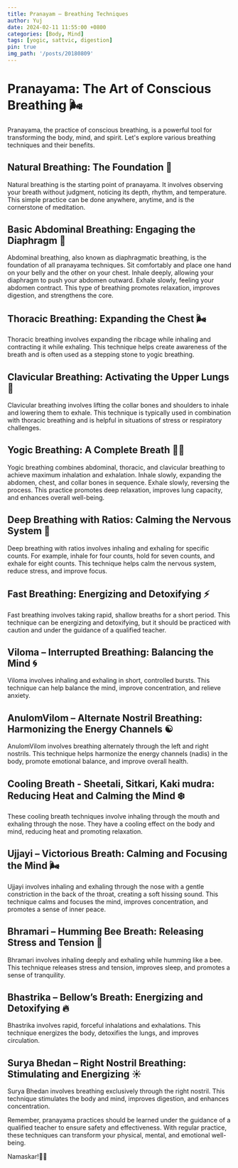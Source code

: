 ```yaml
---
title: Pranayam – Breathing Techniques
author: Yuj
date: 2024-02-11 11:55:00 +0800
categories: [Body, Mind]
tags: [yogic, sattvic, digestion]
pin: true
img_path: '/posts/20180809'
---
```


# Pranayama: The Art of Conscious Breathing 🌬️

Pranayama, the practice of conscious breathing, is a powerful tool for transforming the body, mind, and spirit. Let's explore various breathing techniques and their benefits.

## Natural Breathing: The Foundation 🌱

Natural breathing is the starting point of pranayama. It involves observing your breath without judgment, noticing its depth, rhythm, and temperature. This simple practice can be done anywhere, anytime, and is the cornerstone of meditation.

## Basic Abdominal Breathing: Engaging the Diaphragm 💨

Abdominal breathing, also known as diaphragmatic breathing, is the foundation of all pranayama techniques. Sit comfortably and place one hand on your belly and the other on your chest. Inhale deeply, allowing your diaphragm to push your abdomen outward. Exhale slowly, feeling your abdomen contract. This type of breathing promotes relaxation, improves digestion, and strengthens the core.

## Thoracic Breathing: Expanding the Chest 🌬️

Thoracic breathing involves expanding the ribcage while inhaling and contracting it while exhaling. This technique helps create awareness of the breath and is often used as a stepping stone to yogic breathing.

## Clavicular Breathing: Activating the Upper Lungs 💭

Clavicular breathing involves lifting the collar bones and shoulders to inhale and lowering them to exhale. This technique is typically used in combination with thoracic breathing and is helpful in situations of stress or respiratory challenges.

## Yogic Breathing: A Complete Breath 🧘‍♂️

Yogic breathing combines abdominal, thoracic, and clavicular breathing to achieve maximum inhalation and exhalation. Inhale slowly, expanding the abdomen, chest, and collar bones in sequence. Exhale slowly, reversing the process. This practice promotes deep relaxation, improves lung capacity, and enhances overall well-being.

## Deep Breathing with Ratios: Calming the Nervous System 🌊

Deep breathing with ratios involves inhaling and exhaling for specific counts. For example, inhale for four counts, hold for seven counts, and exhale for eight counts. This technique helps calm the nervous system, reduce stress, and improve focus.

## Fast Breathing: Energizing and Detoxifying ⚡

Fast breathing involves taking rapid, shallow breaths for a short period. This technique can be energizing and detoxifying, but it should be practiced with caution and under the guidance of a qualified teacher.

## Viloma – Interrupted Breathing: Balancing the Mind 🌀

Viloma involves inhaling and exhaling in short, controlled bursts. This technique can help balance the mind, improve concentration, and relieve anxiety.

## AnulomVilom – Alternate Nostril Breathing: Harmonizing the Energy Channels ☯️

AnulomVilom involves breathing alternately through the left and right nostrils. This technique helps harmonize the energy channels (nadis) in the body, promote emotional balance, and improve overall health.

## Cooling Breath - Sheetali, Sitkari, Kaki mudra: Reducing Heat and Calming the Mind ❄️

These cooling breath techniques involve inhaling through the mouth and exhaling through the nose. They have a cooling effect on the body and mind, reducing heat and promoting relaxation.

## Ujjayi – Victorious Breath: Calming and Focusing the Mind 🌬️

Ujjayi involves inhaling and exhaling through the nose with a gentle constriction in the back of the throat, creating a soft hissing sound. This technique calms and focuses the mind, improves concentration, and promotes a sense of inner peace.

## Bhramari – Humming Bee Breath: Releasing Stress and Tension 🐝

Bhramari involves inhaling deeply and exhaling while humming like a bee. This technique releases stress and tension, improves sleep, and promotes a sense of tranquility.

## Bhastrika – Bellow’s Breath: Energizing and Detoxifying 🔥

Bhastrika involves rapid, forceful inhalations and exhalations. This technique energizes the body, detoxifies the lungs, and improves circulation.

## Surya Bhedan – Right Nostril Breathing: Stimulating and Energizing ☀️

Surya Bhedan involves breathing exclusively through the right nostril. This technique stimulates the body and mind, improves digestion, and enhances concentration.

Remember, pranayama practices should be learned under the guidance of a qualified teacher to ensure safety and effectiveness. With regular practice, these techniques can transform your physical, mental, and emotional well-being.

Namaskar!🙏✨